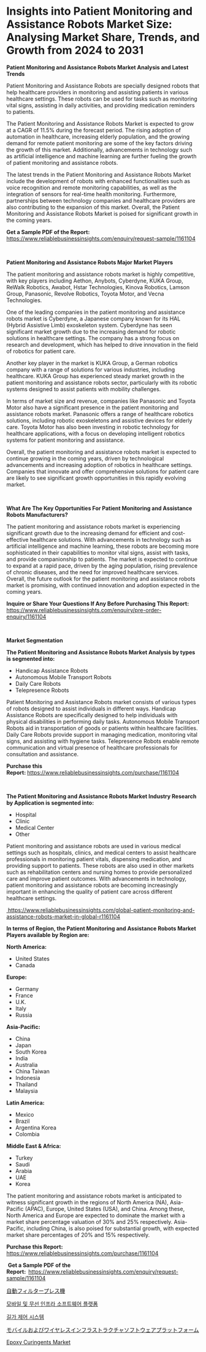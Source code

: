 <p><h1>Insights into Patient Monitoring and Assistance Robots Market Size: Analysing Market Share, Trends, and Growth from 2024 to 2031</h1></p><p><strong>Patient Monitoring and Assistance Robots Market Analysis and Latest Trends</strong></p>
<p><p>Patient Monitoring and Assistance Robots are specially designed robots that help healthcare providers in monitoring and assisting patients in various healthcare settings. These robots can be used for tasks such as monitoring vital signs, assisting in daily activities, and providing medication reminders to patients.</p><p>The Patient Monitoring and Assistance Robots Market is expected to grow at a CAGR of 11.5% during the forecast period. The rising adoption of automation in healthcare, increasing elderly population, and the growing demand for remote patient monitoring are some of the key factors driving the growth of this market. Additionally, advancements in technology such as artificial intelligence and machine learning are further fueling the growth of patient monitoring and assistance robots.</p><p>The latest trends in the Patient Monitoring and Assistance Robots Market include the development of robots with enhanced functionalities such as voice recognition and remote monitoring capabilities, as well as the integration of sensors for real-time health monitoring. Furthermore, partnerships between technology companies and healthcare providers are also contributing to the expansion of this market. Overall, the Patient Monitoring and Assistance Robots Market is poised for significant growth in the coming years.</p></p>
<p><strong>Get a Sample PDF of the Report:&nbsp;</strong> <a href="https://www.reliablebusinessinsights.com/enquiry/request-sample/1161104">https://www.reliablebusinessinsights.com/enquiry/request-sample/1161104</a></p>
<p>&nbsp;</p>
<p><strong>Patient Monitoring and Assistance Robots Major Market Players</strong></p>
<p><p>The patient monitoring and assistance robots market is highly competitive, with key players including Aethon, Anybots, Cyberdyne, KUKA Group, ReWalk Robotics, Awabot, Hstar Technologies, Kinova Robotics, Lamson Group, Panasonic, Revolve Robotics, Toyota Motor, and Vecna Technologies.</p><p>One of the leading companies in the patient monitoring and assistance robots market is Cyberdyne, a Japanese company known for its HAL (Hybrid Assistive Limb) exoskeleton system. Cyberdyne has seen significant market growth due to the increasing demand for robotic solutions in healthcare settings. The company has a strong focus on research and development, which has helped to drive innovation in the field of robotics for patient care.</p><p>Another key player in the market is KUKA Group, a German robotics company with a range of solutions for various industries, including healthcare. KUKA Group has experienced steady market growth in the patient monitoring and assistance robots sector, particularly with its robotic systems designed to assist patients with mobility challenges.</p><p>In terms of market size and revenue, companies like Panasonic and Toyota Motor also have a significant presence in the patient monitoring and assistance robots market. Panasonic offers a range of healthcare robotics solutions, including robotic exoskeletons and assistive devices for elderly care. Toyota Motor has also been investing in robotic technology for healthcare applications, with a focus on developing intelligent robotics systems for patient monitoring and assistance.</p><p>Overall, the patient monitoring and assistance robots market is expected to continue growing in the coming years, driven by technological advancements and increasing adoption of robotics in healthcare settings. Companies that innovate and offer comprehensive solutions for patient care are likely to see significant growth opportunities in this rapidly evolving market.</p></p>
<p>&nbsp;</p>
<p><strong>What Are The Key Opportunities For Patient Monitoring and Assistance Robots Manufacturers?</strong></p>
<p><p>The patient monitoring and assistance robots market is experiencing significant growth due to the increasing demand for efficient and cost-effective healthcare solutions. With advancements in technology such as artificial intelligence and machine learning, these robots are becoming more sophisticated in their capabilities to monitor vital signs, assist with tasks, and provide companionship to patients. The market is expected to continue to expand at a rapid pace, driven by the aging population, rising prevalence of chronic diseases, and the need for improved healthcare services. Overall, the future outlook for the patient monitoring and assistance robots market is promising, with continued innovation and adoption expected in the coming years.</p></p>
<p><strong>Inquire or Share Your Questions If Any Before Purchasing This Report:</strong> <a href="https://www.reliablebusinessinsights.com/enquiry/pre-order-enquiry/1161104">https://www.reliablebusinessinsights.com/enquiry/pre-order-enquiry/1161104</a></p>
<p>&nbsp;</p>
<p><strong>Market Segmentation</strong></p>
<p><strong>The Patient Monitoring and Assistance Robots Market Analysis by types is segmented into:</strong></p>
<p><ul><li>Handicap Assistance Robots</li><li>Autonomous Mobile Transport Robots</li><li>Daily Care Robots</li><li>Telepresence Robots</li></ul></p>
<p><p>Patient Monitoring and Assistance Robots market consists of various types of robots designed to assist individuals in different ways. Handicap Assistance Robots are specifically designed to help individuals with physical disabilities in performing daily tasks. Autonomous Mobile Transport Robots aid in transportation of goods or patients within healthcare facilities. Daily Care Robots provide support in managing medication, monitoring vital signs, and assisting with hygiene tasks. Telepresence Robots enable remote communication and virtual presence of healthcare professionals for consultation and assistance.</p></p>
<p><strong>Purchase this Report:&nbsp;</strong><a href="https://www.reliablebusinessinsights.com/purchase/1161104">https://www.reliablebusinessinsights.com/purchase/1161104</a></p>
<p>&nbsp;</p>
<p><strong>The Patient Monitoring and Assistance Robots Market Industry Research by Application is segmented into:</strong></p>
<p><ul><li>Hospital</li><li>Clinic</li><li>Medical Center</li><li>Other</li></ul></p>
<p><p>Patient monitoring and assistance robots are used in various medical settings such as hospitals, clinics, and medical centers to assist healthcare professionals in monitoring patient vitals, dispensing medication, and providing support to patients. These robots are also used in other markets such as rehabilitation centers and nursing homes to provide personalized care and improve patient outcomes. With advancements in technology, patient monitoring and assistance robots are becoming increasingly important in enhancing the quality of patient care across different healthcare settings.</p></p>
<p><a href="https://www.reliablebusinessinsights.com/global-patient-monitoring-and-assistance-robots-market-in-global-r1161104">&nbsp;https://www.reliablebusinessinsights.com/global-patient-monitoring-and-assistance-robots-market-in-global-r1161104</a></p>
<p><strong>In terms of Region, the Patient Monitoring and Assistance Robots Market Players available by Region are:</strong></p>
<p>
    <p> <strong> North America: </strong>
        <ul>
            <li>United States</li>
            <li>Canada</li>
        </ul>
        </p> 
    <p> <strong> Europe: </strong>
        <ul>
            <li>Germany</li>
            <li>France</li>
            <li>U.K.</li>
            <li>Italy</li>
            <li>Russia</li>
        </ul>
        </p> 
    <p> <strong> Asia-Pacific: </strong>
        <ul>
            <li>China</li>
            <li>Japan</li>
            <li>South Korea</li>
            <li>India</li>
            <li>Australia</li>
            <li>China Taiwan</li>
            <li>Indonesia</li>
            <li>Thailand</li>
            <li>Malaysia</li>
        </ul>
        </p> 
    <p> <strong> Latin America: </strong>
        <ul>
            <li>Mexico</li>
            <li>Brazil</li>
            <li>Argentina Korea</li>
            <li>Colombia</li>
        </ul>
        </p> 
    <p> <strong> Middle East & Africa: </strong>
        <ul>
            <li>Turkey</li>
            <li>Saudi</li>
            <li>Arabia</li>
            <li>UAE</li>
            <li>Korea</li>
        </ul>
    </p>
    </p>
<p><p>The patient monitoring and assistance robots market is anticipated to witness significant growth in the regions of North America (NA), Asia-Pacific (APAC), Europe, United States (USA), and China. Among these, North America and Europe are expected to dominate the market with a market share percentage valuation of 30% and 25% respectively. Asia-Pacific, including China, is also poised for substantial growth, with expected market share percentages of 20% and 15% respectively.</p></p>
<p><strong>Purchase this Report: </strong><a href="https://www.reliablebusinessinsights.com/purchase/1161104">https://www.reliablebusinessinsights.com/purchase/1161104</a></p>
<p>&nbsp;<strong>Get a Sample PDF of the Report:&nbsp;&nbsp;</strong><a href="https://www.reliablebusinessinsights.com/enquiry/request-sample/1161104">https://www.reliablebusinessinsights.com/enquiry/request-sample/1161104</a></p>
<p><strong></strong></p>
<p><p><a href="https://github.com/RudyBoyer2017/Market-Research-Report-List-1/blob/main/722408488878.md">自動フィルタープレス機</a></p><p><a href="https://github.com/RonSpencer61/Market-Research-Report-List-1/blob/main/808219081465.md">모바일 및 무선 인프라 소프트웨어 플랫폼</a></p><p><a href="https://github.com/valroy852/Market-Research-Report-List-1/blob/main/398610181464.md">길가 제어 시스템</a></p><p><a href="https://medium.com/@maureenbiologist34/%E3%83%A2%E3%83%90%E3%82%A4%E3%83%AB%E3%81%8A%E3%82%88%E3%81%B3%E3%83%AF%E3%82%A4%E3%83%A4%E3%83%AC%E3%82%B9%E3%82%A4%E3%83%B3%E3%83%95%E3%83%A9%E3%82%BD%E3%83%95%E3%83%88%E3%82%A6%E3%82%A7%E3%82%A2%E3%83%97%E3%83%A9%E3%83%83%E3%83%88%E3%83%95%E3%82%A9%E3%83%BC%E3%83%A0%E5%B8%82%E5%A0%B4%E8%A6%8F%E6%A8%A1%E3%81%AF-%E4%B8%96%E7%95%8C%E7%94%A3%E6%A5%AD%E3%81%AB%E3%81%8A%E3%81%91%E3%82%8B%E6%9C%80%E9%81%A9%E3%81%AE%E3%83%9E%E3%83%BC%E3%82%B1%E3%83%86%E3%82%A3%E3%83%B3%E3%82%B0%E3%83%81%E3%83%A3%E3%83%8D%E3%83%AB%E3%82%92%E6%98%8E%E3%82%89%E3%81%8B%E3%81%AB%E3%81%97%E3%81%BE%E3%81%99-714d3be50e94">モバイルおよびワイヤレスインフラストラクチャソフトウェアプラットフォーム</a></p><p><a href="https://github.com/kathiaseamanalvaradovlprc2h/Market-Research-Report-List-2/blob/main/epoxy-curingents-market.md">Epoxy Curingents Market</a></p></p>